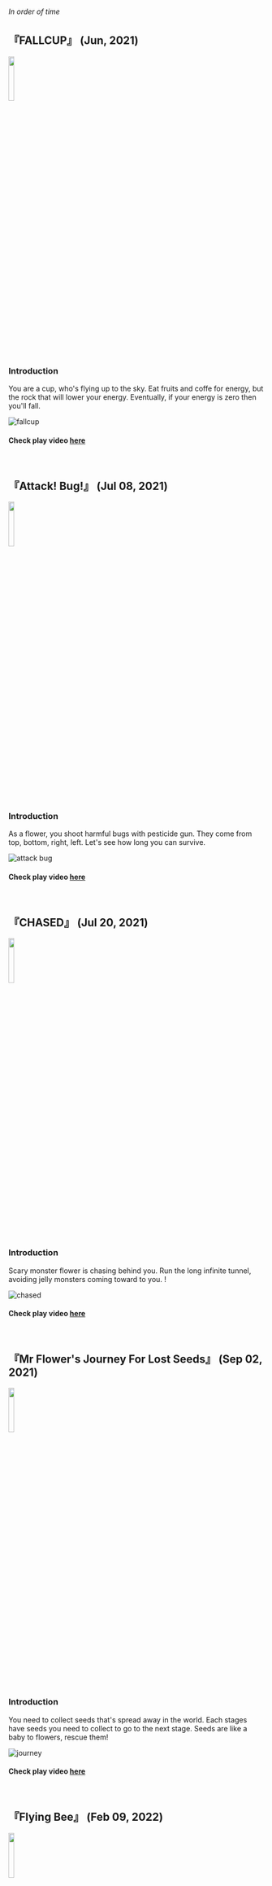 ###### In order of time

## 『FALLCUP』 (Jun, 2021)

<img src="https://github.com/user-attachments/assets/8690920a-d58c-4347-919f-dc73b6ff62ae" width="15%">

### Introduction

You are a cup, who's flying up  to the sky. Eat fruits and coffe for energy, but the rock that will lower your energy. Eventually, if your energy is zero then you'll fall.

![fallcup](https://github.com/user-attachments/assets/6ccd282d-fe3f-4911-a234-15a997e8272a)

#### Check play video <a href="https://www.youtube.com/watch?v=B0qsKCm2w0g&list=PLVgVcpUV3wTMd91EiLjE9PvgdMCfvKSws">here</a>

<br>

## 『Attack! Bug!』 (Jul 08, 2021)

<img src="https://github.com/user-attachments/assets/b8991ab0-b6cf-4f0b-876c-92f9bc97cd17" width="15%">

### Introduction

As a flower, you shoot harmful bugs with pesticide gun. They come from top, bottom, right, left. Let's see how long you can survive. 

![attack bug](https://github.com/user-attachments/assets/6c9a3dd1-7f88-4e2f-adba-adecd5f56f99)

#### Check play video <a href="https://www.youtube.com/watch?v=wU5VYDXhX0Y&list=PLVgVcpUV3wTMd91EiLjE9PvgdMCfvKSws&index=2">here</a>

<br> 

## 『CHASED』 (Jul 20, 2021)

<img src="https://github.com/user-attachments/assets/979f9030-ea0e-42d9-b90b-7c7234336f9c" width="15%">

### Introduction

Scary monster flower is chasing behind you. Run the long infinite tunnel, avoiding jelly monsters coming toward to you. !

![chased](https://github.com/user-attachments/assets/484d87ca-9b4a-4093-a5bc-c66b841a58ef)

#### Check play video <a href="https://www.youtube.com/watch?v=r-STpqLsJRY&list=PLVgVcpUV3wTMd91EiLjE9PvgdMCfvKSws&index=4">here</a>

<br>

## 『Mr Flower's Journey For Lost Seeds』 (Sep 02, 2021)

<img src="https://github.com/user-attachments/assets/52ea0948-abf2-4455-8e99-96ef2a3125a9" width="15%">

### Introduction

You need to collect seeds that's spread away in the world. Each stages have seeds you need to collect to go to the next stage. Seeds are like a baby to flowers, rescue them!

![journey](https://github.com/user-attachments/assets/c9abaff2-aaf5-49ac-be77-e74306a7bb5f)

#### Check play video <a href="https://www.youtube.com/watch?v=W5cn897WUss&list=PLVgVcpUV3wTMd91EiLjE9PvgdMCfvKSws&index=3">here</a>

<br>

## 『Flying Bee』 (Feb 09, 2022)

<img src="https://github.com/user-attachments/assets/49f32e98-75a9-488e-8c6a-1510e7ff122e" width="15%">

### Introduction

Draw the path for the bee to follow flying. Direct them to the flower to get the nectar and back to the hive safely. Don't make bees collide each other!

![flying bee](https://github.com/user-attachments/assets/ea6985ca-f6f6-4fbe-a4ff-d8c9e335f1ea)

#### Check play video <a href="https://www.youtube.com/watch?v=2davBpk-V1Q&list=PLVgVcpUV3wTMd91EiLjE9PvgdMCfvKSws&index=8">here</a>

<br>

## 『Falling Bugs』 (Oct 01, 2021)

<img src="https://github.com/user-attachments/assets/8184d8e2-a142-4b1f-809b-9f75c76feb48" width="15%">

### Introduction

Bugs are following from the sky! This time you don't have pesticide gun, just avoid them!

![falling bugs](https://github.com/user-attachments/assets/a471d87e-9823-41ba-aaa8-4d140bda0917)

#### Check play video <a href="https://www.youtube.com/watch?v=3CW9kmOAjD4&list=PLVgVcpUV3wTMd91EiLjE9PvgdMCfvKSws&index=5">here</a>

<br>

## 『Step Or Fall』 (Feb 17, 2022)

<img src="https://github.com/user-attachments/assets/11d0c587-07c8-4b76-93ba-9ca2a53bf0f7" width="15%">

### Introduction

Three types of platforms are spawning. Some are very slippery, some are very damp, some are normal. Don't fall, keep going up. 

![step or fall1](https://github.com/user-attachments/assets/5c15ed00-f183-4d5f-b519-b57f95f504ae)

#### Check play video <a href="https://www.youtube.com/watch?v=4sHcStqwOIs&list=PLVgVcpUV3wTMd91EiLjE9PvgdMCfvKSws&index=6">here</a>

<br>

## 『Korean Class』(May 14, 2022)

<img src="https://github.com/user-attachments/assets/a5f68ad2-51e3-43d9-b728-44889351a332" width="15%">

### Introduction

Let's see how you are good at Korean! First, we'll check about Korean alphabet. Then secondly, we'll see if you can distinguish grammatically wrong vocabularies. Lastly, we'll show you two consonants, and you type words that matches those consonants. 

![korean class](https://github.com/user-attachments/assets/207f9d92-ee91-4305-8fb3-09e48e13dfc3)

#### Check play video <a href="https://www.youtube.com/watch?v=-D6zc15y5lg&list=PLVgVcpUV3wTMd91EiLjE9PvgdMCfvKSws&index=7">here</a>

<br>

## 『CUP: UP』 (Feb 17, 2023)

<img src="https://github.com/user-attachments/assets/ef02c797-9dc9-4ef8-b45a-8756a8d4c5f8" width="15%">

### Introduction

That cup is back from 「FALLCUP」! This time he has purpose. Princess cup is out somewhere and lost, King cup is looking for her desperately. King promises to let you marry her if you find her. It's a chance to become a rich! Go high up to the cutlery world through cutlery obstacles.

![cup up](https://github.com/user-attachments/assets/78216c72-6f6a-407b-996d-149451910e93)

#### Check play video <a href="https://www.youtube.com/watch?v=9yt4wDL3_XU&list=PLVgVcpUV3wTMd91EiLjE9PvgdMCfvKSws&index=9">here</a>

<br>

## 『Serve The Burger』 (Apr 22, 2024)

<img src="https://github.com/user-attachments/assets/6799cef1-3c97-4b2d-9214-4d90995c9d38" width="15%">

### Introduction

You're a server, you need to make a burger and serve.
Ingredients is falling from the top and you catch them on your plate. You get coins when you serve one, and you can buy new plate with the coins you've earned. And unlock other ingredients by achieving some achievements!

![serve the burger](https://github.com/user-attachments/assets/c2573fce-f494-4deb-9c15-c736d3b51490)

#### Check play video <a href="https://www.youtube.com/watch?v=KsG8NTa3uyE&list=PLVgVcpUV3wTMd91EiLjE9PvgdMCfvKSws&index=11">here</a>

<br>

## 『Flip The Burger』 (May 08, 2024)

<img src="https://github.com/user-attachments/assets/471c2e07-257d-4206-a215-f55145b2326b" width="15%">

### Introduction

Simple memory match up game.
Press R to mix the card and play from the start again.
Let's see if you can get perfect score!

![flip the burger](https://github.com/user-attachments/assets/2867d01a-fbb0-4bac-a43b-cb55e41fd08c)

#### Check play video <a href="https://www.youtube.com/watch?v=c9hruFg9UOA&list=PLVgVcpUV3wTMd91EiLjE9PvgdMCfvKSws&index=12">here</a>

<br>

## 『EmoScale』 (Aug 20, 2024)

<img src="https://github.com/user-attachments/assets/0b3eda87-903f-4fc2-bae9-0d613c17575f" width="15%">

### Introduction

You experiences many emotions throughout your life. Sometimes it goes away quickly, sometimes it's very heavy and you suffer from that. Emotional scale is various. We focused on "emotional" scale.
As a young girl, teenager boy, office worker, you need to reduce the emotional scale with interactable items. 

#### Check play video <a href="https://www.youtube.com/watch?v=APNoM4OL8a4&list=PLVgVcpUV3wTMd91EiLjE9PvgdMCfvKSws&index=14">here</a>

<br>

## 『Salary Lupin』 (Sep 15, 2024)

<img src="https://github.com/user-attachments/assets/ffc8a189-b5f4-4ad6-97af-dcba161b9c9f" width="15%">

### Introduction

You are a lazy worker. One day after a long, boring, doing-nothing, repeating day, the best worker who does the most works of the company suddenly quit their job. So the company decided to give all tasks to other workers who's been doing nothing and see if they're doing good. If they don't then they'll get fired, otherwise they'll be promoted. You are one of those lazy workers, you need to survive!

#### Check play video <a href="https://www.youtube.com/watch?v=WHIqHyYsGUY&list=PLVgVcpUV3wTMd91EiLjE9PvgdMCfvKSws&index=15">here</a>
